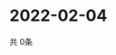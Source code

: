 # 2022-02-04
  共 0条

  <!-- BEGIN -->
  <!-- 最后更新时间Fri Feb 04 2022 14:02:28 GMT+0000 (Coordinated Universal Time) -->
  
  <!-- END -->
  
  